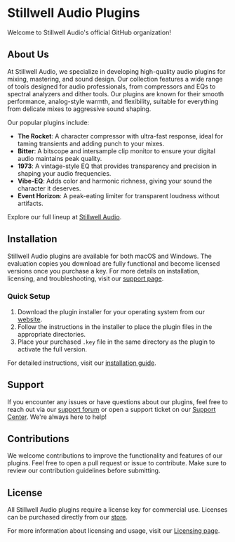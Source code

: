# Stillwell Audio Plugins

Welcome to Stillwell Audio's official GitHub organization!

## About Us

At Stillwell Audio, we specialize in developing high-quality audio plugins for mixing, mastering, and sound design. Our collection features a wide range of tools designed for audio professionals, from compressors and EQs to spectral analyzers and dither tools. Our plugins are known for their smooth performance, analog-style warmth, and flexibility, suitable for everything from delicate mixes to aggressive sound shaping.

Our popular plugins include:

- **The Rocket**: A character compressor with ultra-fast response, ideal for taming transients and adding punch to your mixes.
- **Bitter**: A bitscope and intersample clip monitor to ensure your digital audio maintains peak quality.
- **1973**: A vintage-style EQ that provides transparency and precision in shaping your audio frequencies.
- **Vibe-EQ**: Adds color and harmonic richness, giving your sound the character it deserves.
- **Event Horizon**: A peak-eating limiter for transparent loudness without artifacts.
  
Explore our full lineup at [Stillwell Audio](https://www.stillwellaudio.com).

## Installation

Stillwell Audio plugins are available for both macOS and Windows. The evaluation copies you download are fully functional and become licensed versions once you purchase a key. For more details on installation, licensing, and troubleshooting, visit our [support page](https://support.stillwellaudio.com).

### Quick Setup

1. Download the plugin installer for your operating system from our [website](https://www.stillwellaudio.com).
2. Follow the instructions in the installer to place the plugin files in the appropriate directories.
3. Place your purchased `.key` file in the same directory as the plugin to activate the full version.

For detailed instructions, visit our [installation guide](https://www.stillwellaudio.com/installation/).

## Support

If you encounter any issues or have questions about our plugins, feel free to reach out via our [support forum](https://forums.stillwellaudio.com) or open a support ticket on our [Support Center](https://support.stillwellaudio.com). We're always here to help!

## Contributions

We welcome contributions to improve the functionality and features of our plugins. Feel free to open a pull request or issue to contribute. Make sure to review our contribution guidelines before submitting.

## License

All Stillwell Audio plugins require a license key for commercial use. Licenses can be purchased directly from our [store](https://www.stillwellaudio.com).

For more information about licensing and usage, visit our [Licensing page](https://www.stillwellaudio.com/licensing).
